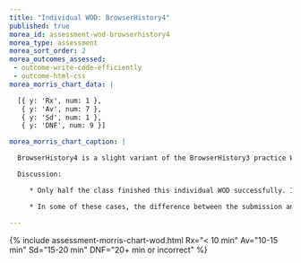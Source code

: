 ```yaml
---
title: "Individual WOD: BrowserHistory4"
published: true
morea_id: assessment-wod-browserhistory4
morea_type: assessment
morea_sort_order: 2
morea_outcomes_assessed:
 - outcome-write-code-efficiently
 - outcome-html-css
morea_morris_chart_data: |

  [{ y: 'Rx', num: 1 },
   { y: 'Av', num: 7 },
   { y: 'Sd', num: 1 },
   { y: 'DNF', num: 9 }]

morea_morris_chart_caption: |

  BrowserHistory4 is a slight variant of the BrowserHistory3 practice WOD.

  Discussion:

     * Only half the class finished this individual WOD successfully. In contrast to last week, in which the DNFers actually did not turn anything in, this week all but two students turned in their code prior to the cut-off time.   This means that in seven cases, students submitted solutions that upon review were not correct.

     * In some of these cases, the difference between the submission and the reference screenshot shown in the WOD was so obvious that I wonder if those students simply “gave up” once it got close to the DNF time. In other cases, it could be that the students simply overlooked a problem with their approach before turning it in.    

---
```


{%  include assessment-morris-chart-wod.html Rx="< 10 min" Av="10-15 min" Sd="15-20 min" DNF="20+ min or incorrect"  %}


